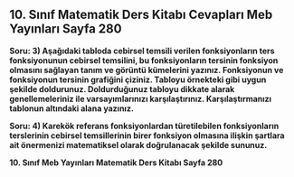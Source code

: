 ## 10. Sınıf Matematik Ders Kitabı Cevapları Meb Yayınları Sayfa 280

**Soru: 3) Aşağıdaki tabloda cebirsel temsili verilen fonksiyonların ters fonksiyonunun cebirsel temsilini, bu fonksiyonların tersinin fonksiyon olmasını sağlayan tanım ve görüntü kümelerini yazınız. Fonksiyonun ve fonksiyonun tersinin grafiğini çiziniz. Tabloyu örnekteki gibi uygun şekilde doldurunuz. Doldurduğunuz tabloyu dikkate alarak genellemeleriniz ile varsayımlarınızı karşılaştırınız. Karşılaştırmanızı tablonun altındaki alana yazınız.**

**Soru: 4) Karekök referans fonksiyonlardan türetilebilen fonksiyonların terslerinin cebirsel temsillerinin birer fonksiyon olmasına ilişkin şartlara ait önermenizi matematiksel olarak doğrulanacak şekilde sununuz.**

**10. Sınıf Meb Yayınları Matematik Ders Kitabı Sayfa 280**